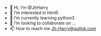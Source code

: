 - 👋 Hi, I’m @JhHarry
- 👀 I’m interested in html5
- 🌱 I’m currently learning python3
- 💞️ I’m looking to collaborate on ...
- 📫 How to reach me Jh-Harry@outlok.com

<!---
JhHarry/JhHarry is a ✨ special ✨ repository because its `README.md` (this file) appears on your GitHub profile.
You can click the Preview link to take a look at your changes.
--->
